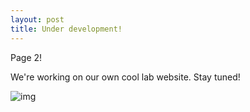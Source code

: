 ```yaml
---
layout: post
title: Under development!
---
```


Page 2!

We're working on our own cool lab website. Stay tuned!

![img](https://media.istockphoto.com/id/1266504988/vector/under-construction-website-page.jpg?s=612x612&w=0&k=20&c=rNz7dfcK12J-gmsxnpVVleqtMRluDsxcLmQWHJ9PWpw=)

